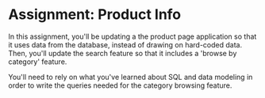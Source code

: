 # Assignment: Product Info

In this assignment, you'll be updating a the product page application so that it
uses data from the database, instead of drawing on hard-coded data. Then, you'll
update the search feature so that it includes a 'browse by category' feature.

You'll need to rely on what you've learned about SQL and data modeling in order
to write the queries needed for the category browsing feature.
